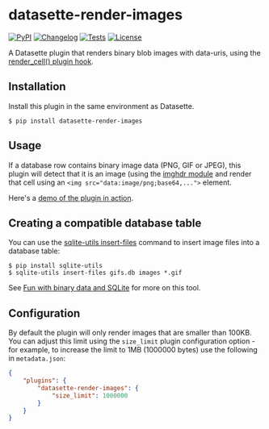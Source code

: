 # datasette-render-images

[![PyPI](https://img.shields.io/pypi/v/datasette-render-images.svg)](https://pypi.org/project/datasette-render-images/)
[![Changelog](https://img.shields.io/github/v/release/simonw/datasette-render-images?include_prereleases&label=changelog)](https://github.com/simonw/datasette-render-images/releases)
[![Tests](https://github.com/simonw/datasette-render-images/workflows/Test/badge.svg)](https://github.com/simonw/datasette-render-images/actions?query=workflow%3ATest)
[![License](https://img.shields.io/badge/license-Apache%202.0-blue.svg)](https://github.com/simonw/datasette-render-images/blob/main/LICENSE)

A Datasette plugin that renders binary blob images with data-uris, using the [render_cell() plugin hook](https://docs.datasette.io/en/stable/plugins.html#render-cell-value-column-table-database-datasette).

## Installation

Install this plugin in the same environment as Datasette.

    $ pip install datasette-render-images

## Usage

If a database row contains binary image data (PNG, GIF or JPEG), this plugin will detect that it is an image (using the [imghdr module](https://docs.python.org/3/library/imghdr.html) and render that cell using an `<img src="data:image/png;base64,...">` element.

Here's a [demo of the plugin in action](https://datasette-render-images-demo.datasette.io/favicons/favicons).

## Creating a compatible database table

You can use the [sqlite-utils insert-files](https://sqlite-utils.datasette.io/en/stable/cli.html#inserting-binary-data-from-files) command to insert image files into a database table:

    $ pip install sqlite-utils
    $ sqlite-utils insert-files gifs.db images *.gif

See [Fun with binary data and SQLite](https://simonwillison.net/2020/Jul/30/fun-binary-data-and-sqlite/) for more on this tool.

## Configuration

By default the plugin will only render images that are smaller than 100KB. You can adjust this limit using the `size_limit` plugin configuration option - for example, to increase the limit to 1MB (1000000 bytes) use the following in `metadata.json`:

```json
{
    "plugins": {
        "datasette-render-images": {
            "size_limit": 1000000
        }
    }
}
```
